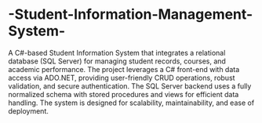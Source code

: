 # -Student-Information-Management-System-

A C#-based Student Information System that integrates a relational database (SQL Server) for managing student records, courses, and academic performance. The project leverages a C# front-end with data access via ADO.NET, providing user-friendly CRUD operations, robust validation, and secure authentication. The SQL Server backend uses a fully normalized schema with stored procedures and views for efficient data handling. The system is designed for scalability, maintainability, and ease of deployment.
